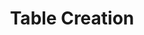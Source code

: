 ---
layout: chapter
title: Table Creation
slides:

  - class: title-slide
    content: |

      ![Gather Workshops Logo]([[BASE_URL]]/theme/assets/images/gw_logo.png)

      # Table Creation
      _Containers to store your app data_




  - content: |
  
      ## Creating a Table

      Tables can be created using SQLite Studio.


  - content: |

      ### Open a database

      Use SQLite Studio to connect your
      **Message Board** database.


  - content: |

      ### Click the "Create Table" button

      Click the "Create Table" button which is
      a blue and white square with a green plus on it.


  - content: |

      ### Fill in a table name

      Give your table a name, lowercase and plural.
      This one will be the `users` table.


  - content: |

      ### Click the "Add Column" button

      The "Add column" button is a blue and 
      white square with a green stripe.


  - content: |

      ### Fill in the column information

      Specify the relevant column name, data type and size.


  - content: |

      ### Select Primary or Foreign Key if required

      You may select Primary Key or Foreign key if needed.


  - content: |

      ### Click the OK button

      Add the new column to the set of planned
      changes for the database.


  - content: |

      ### Repeat the process for all required columns

      Fill in the relevant information for each
      column needed in the `users` table.


  - content: |

      ### Click the "Apply changes" button

      The changes are not automatically saved,
      you need to apply them.







  - content: |

      ## Creating a table using the shell

      We can also create tables using a predefined script 
      stored in a file, which is helpful for backups.

  - content: |

      ### Create a new file schema.sql in your db folder

      A database schema describes the 
      structure of a database using code.


  - content: |

      ### Create a new transaction

      ```sql
      BEGIN TRANSACTION;

      COMMIT;
      ```

  - content: |

      ### Drop existing table

      If the table already exists, we need to delete it first.

      ```sql
      BEGIN TRANSACTION;

      DROP TABLE IF EXISTS users;

      COMMIT;
      ```


  - content: |

      ### Write a create table statement

      ```sql
      BEGIN TRANSACTION;

      DROP TABLE IF EXISTS users;
      CREATE TABLE users;

      COMMIT;
      ```

  - content: |

      ### Add a row describing the primary key

      ```sql
      BEGIN TRANSACTION;

      DROP TABLE IF EXISTS users;
      CREATE TABLE users(
        user_id INTEGER PRIMARY KEY AUTOINCREMENT
      );

      COMMIT;
      ```

  - content: |

      ### Add rows describing the attributes

      ```sql
      CREATE TABLE users(
        user_id INTEGER PRIMARY KEY AUTOINCREMENT,
        username TEXT(30),
        password TEXT(64),
        first_name TEXT(20),
        last_name TEXT(20),
        email TEXT(50),
        photo BLOB(10000)
      );
      ```

  - content: |

      ### Create another table for messages

      ```sql
      CREATE TABLE users(
        ...
      );

      DROP TABLE IF EXISTS messages;
      CREATE TABLE messages(
        message_id INTEGER PRIMARY KEY AUTOINCREMENT,
        content TEXT(300),
        time_created TEXT(30),
        user_id INTEGER FOREIGN_KEY
      );
      ```

  - content: |

      ### Include any required foreign keys

      ```sql
      CREATE TABLE messages(
        message_id INTEGER PRIMARY KEY AUTOINCREMENT,
        content TEXT(300),
        time_created TEXT(30),
        user_id INTEGER FOREIGN_KEY
      );
      ```

  - content: |

      ### Verify structure of schema

      There should be a "begin transaction" and a "commit"
      with two "drop table" and two "create table" commands between.


  - content: |

      ### Save the file

      Very important, don't forget to save!


  - content: |

      ### Open the database from shell

      ```bash
      sqlite3 message-board.db
      ```

  - content: |

      ### Read and execute your SQL file using SQLite

      ```bash
      .read schema.sql
      ```

  - content: |

      ### Check the database visually

      Open the database in SQLite Studio and refresh,
      you should be able to see your new table structure.




  

  - content: |

      ![Thumbs Up!]([[BASE_URL]]/theme/assets/images/thumbs-up.svg){: height="200"}

      ## Table Creation: Complete!

      [Take me to the next chapter!](creating-data.html)


---